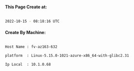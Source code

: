 
   
#### This Page Create at:

```bash

2022-10-15 - 08:18:16 UTC

```

#### Create By Machine:

```bash

Host Name : fv-az163-632

platform  : Linux-5.15.0-1021-azure-x86_64-with-glibc2.31

Ip Local  : 10.1.0.68

```

